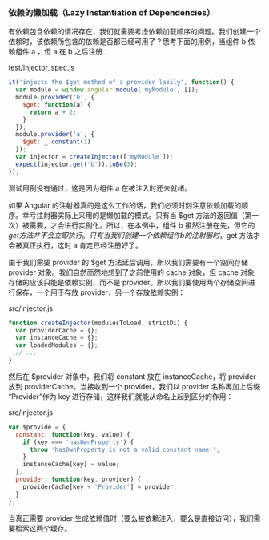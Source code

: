 ### 依赖的懒加载（Lazy Instantiation of Dependencies）

有依赖包含依赖的情况存在，我们就需要考虑依赖加载顺序的问题。我们创建一个依赖时，该依赖所包含的依赖是否都已经可用了？思考下面的用例，当组件 b 依赖组件 a ，但 a 在 b 之后注册：

test/injector\_spec.js

```js
it('injects the $get method of a provider lazily', function() {
  var module = window.angular.module('myModule', []);
  module.provider('b', {
    $get: function(a) {
      return a + 2;
    }
  });
  module.provider('a', {
    $get: _.constant(1)
  });
  var injector = createInjector(['myModule']);
  expect(injector.get('b')).toBe(3);
});
```

测试用例没有通过，这是因为组件 a 在被注入时还未就绪。

如果 Angular 的注射器真的是这么工作的话，我们必须时刻注意依赖加载的顺序。幸亏注射器实际上采用的是懒加载的模式。只有当 $get 方法的返回值（第一次）被需要，才会进行实例化。所以，在本例中，组件 b 虽然注册在先，但它的 $get 方法并不会立即执行。只有当我们创建一个依赖组件 b 的注射器时，$get 方法才会被真正执行，这时 a 肯定已经注册好了。

由于我们需要 provider 的 $get 方法延后调用，所以我们需要有一个空间存储 provider 对象。我们自然而然地想到了之前使用的 cache 对象，但 cache 对象存储的应该只能是依赖实例，而不是 provider。所以我们要使用两个存储空间进行保存，一个用于存放 provider，另一个存放依赖实例：

src/injector.js

```js
function createInjector(modulesToLoad, strictDi) {
  var providerCache = {};
  var instanceCache = {};
  var loadedModules = {};
  // ...
}
```

然后在 $provider 对象中，我们将 constant 放在 instanceCache，将 provider 放到 providerCache。当接收到一个 provider，我们以 provider 名称再加上后缀 “Provider”作为 key 进行存储，这样我们就能从命名上起到区分的作用：

src/injector.js

```js
var $provide = {
  constant: function(key, value) {
    if (key === 'hasOwnProperty') {
      throw 'hasOwnProperty is not a valid constant name!';
    }
    instanceCache[key] = value;
  },
  provider: function(key, provider) {
    providerCache[key + 'Provider'] = provider;
  }
};
```

当真正需要 provider 生成依赖值时（要么被依赖注入，要么是直接访问），我们需要检索这两个缓存。

